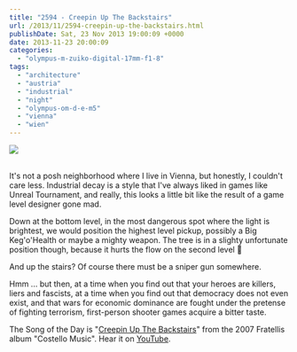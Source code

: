 ```yaml
---
title: "2594 - Creepin Up The Backstairs"
url: /2013/11/2594-creepin-up-the-backstairs.html
publishDate: Sat, 23 Nov 2013 19:00:09 +0000
date: 2013-11-23 20:00:09
categories: 
  - "olympus-m-zuiko-digital-17mm-f1-8"
tags: 
  - "architecture"
  - "austria"
  - "industrial"
  - "night"
  - "olympus-om-d-e-m5"
  - "vienna"
  - "wien"
---
```

<div class="container">
<div class="center"><a target="_blank" href="https://d25zfm9zpd7gm5.cloudfront.net/1200x1200/2013/20131118_180911_lr.jpg"><img src="https://d25zfm9zpd7gm5.cloudfront.net/0600x0600/2013/20131118_180911_lr.jpg" /></a></div>
</div>
<br />

It's not a posh neighborhood where I live in Vienna, but honestly, I couldn't care less. Industrial decay is a style that I've always liked in games like Unreal Tournament, and really, this looks a little bit like the result of a game level designer gone mad. 

Down at the bottom level, in the most dangerous spot where the light is brightest, we would position the highest level pickup, possibly a Big Keg'o'Health or maybe a mighty weapon. The tree is in a slighty unfortunate position though, because it hurts the flow on the second level 🙂

 And up the stairs? Of course there must be a sniper gun somewhere. 

Hmm ... but then, at a time when you find out that your heroes are killers, liers and fascists, at a time when you find out that democracy does not even exist, and that wars for economic dominance are fought under the pretense of fighting terrorism, first-person shooter games acquire a bitter taste.

The Song of the Day is "<a href="http://www.lyricsmode.com/lyrics/t/the_fratellis/creepin_up_the_backstairs.html" target="_blank">Creepin Up The Backstairs</a>" from the 2007 Fratellis album "Costello Music". Hear it on <a href="http://www.youtube.com/watch?v=yPIz_1on-ec" target="_blank">YouTube</a>.

